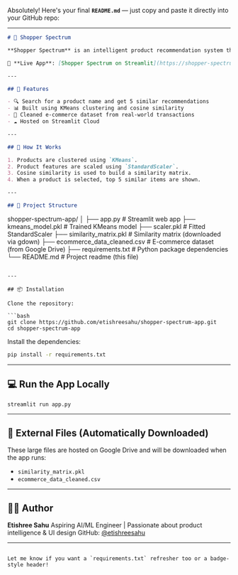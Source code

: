 Absolutely! Here's your final **`README.md`** — just copy and paste it directly into your GitHub repo:

---

```markdown
# 🛒 Shopper Spectrum

**Shopper Spectrum** is an intelligent product recommendation system that uses machine learning to suggest similar products based on user input. It analyzes product purchase patterns from an e-commerce dataset and recommends items using clustering and similarity scoring.

🎯 **Live App**: [Shopper Spectrum on Streamlit](https://shopper-spectrum-app-hqtme5uzbdcjeqnzrjz9lk.streamlit.app/)

---

## 🚀 Features

- 🔍 Search for a product name and get 5 similar recommendations
- 📊 Built using KMeans clustering and cosine similarity
- 📁 Cleaned e-commerce dataset from real-world transactions
- ☁️ Hosted on Streamlit Cloud

---

## 🧠 How It Works

1. Products are clustered using `KMeans`.
2. Product features are scaled using `StandardScaler`.
3. Cosine similarity is used to build a similarity matrix.
4. When a product is selected, top 5 similar items are shown.

---

## 📁 Project Structure

```

shopper-spectrum-app/
│
├── app.py                     # Streamlit web app
├── kmeans\_model.pkl           # Trained KMeans model
├── scaler.pkl                 # Fitted StandardScaler
├── similarity\_matrix.pkl      # Similarity matrix (downloaded via gdown)
├── ecommerce\_data\_cleaned.csv # E-commerce dataset (from Google Drive)
├── requirements.txt           # Python package dependencies
└── README.md                  # Project readme (this file)

````

---

## 📦 Installation

Clone the repository:

```bash
git clone https://github.com/etishreesahu/shopper-spectrum-app.git
cd shopper-spectrum-app
````

Install the dependencies:

```bash
pip install -r requirements.txt
```

---

## 💻 Run the App Locally

```bash
streamlit run app.py
```

---

## 🔗 External Files (Automatically Downloaded)

These large files are hosted on Google Drive and will be downloaded when the app runs:

* `similarity_matrix.pkl`
* `ecommerce_data_cleaned.csv`

---

## 👩‍💻 Author

**Etishree Sahu**
Aspiring AI/ML Engineer | Passionate about product intelligence & UI design
GitHub: [@etishreesahu](https://github.com/etishreesahu)

---

```

Let me know if you want a `requirements.txt` refresher too or a badge-style header!
```
